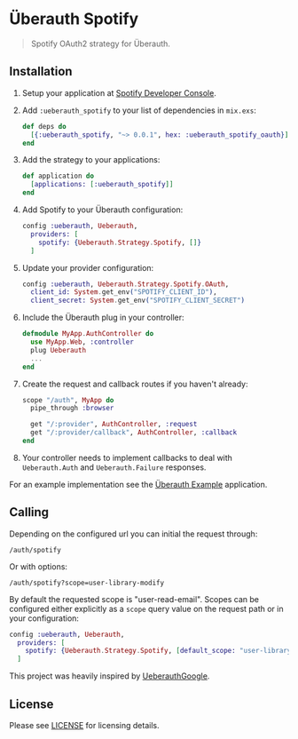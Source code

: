 # Überauth Spotify

> Spotify OAuth2 strategy for Überauth.

## Installation

1. Setup your application at [Spotify Developer Console](https://developer.spotify.com/my-applications).

1. Add `:ueberauth_spotify` to your list of dependencies in `mix.exs`:

    ```elixir
    def deps do
      [{:ueberauth_spotify, "~> 0.0.1", hex: :ueberauth_spotify_oauth}]
    end
    ```

1. Add the strategy to your applications:

    ```elixir
    def application do
      [applications: [:ueberauth_spotify]]
    end
    ```

1. Add Spotify to your Überauth configuration:

    ```elixir
    config :ueberauth, Ueberauth,
      providers: [
        spotify: {Ueberauth.Strategy.Spotify, []}
      ]
    ```

1.  Update your provider configuration:

    ```elixir
    config :ueberauth, Ueberauth.Strategy.Spotify.OAuth,
      client_id: System.get_env("SPOTIFY_CLIENT_ID"),
      client_secret: System.get_env("SPOTIFY_CLIENT_SECRET")
    ```

1.  Include the Überauth plug in your controller:

    ```elixir
    defmodule MyApp.AuthController do
      use MyApp.Web, :controller
      plug Ueberauth
      ...
    end
    ```

1.  Create the request and callback routes if you haven't already:

    ```elixir
    scope "/auth", MyApp do
      pipe_through :browser

      get "/:provider", AuthController, :request
      get "/:provider/callback", AuthController, :callback
    end
    ```

1. Your controller needs to implement callbacks to deal with `Ueberauth.Auth` and `Ueberauth.Failure` responses.

For an example implementation see the [Überauth Example](https://github.com/ueberauth/ueberauth_example) application.

## Calling

Depending on the configured url you can initial the request through:

    /auth/spotify

Or with options:

    /auth/spotify?scope=user-library-modify

By default the requested scope is "user-read-email". Scopes can be configured either explicitly as a `scope` query value on the request path or in your configuration:

```elixir
config :ueberauth, Ueberauth,
  providers: [
    spotify: {Ueberauth.Strategy.Spotify, [default_scope: "user-library-modify streaming"]}
  ]
```

This project was heavily inspired by [UeberauthGoogle](https://github.com/ueberauth/ueberauth_google).

## License

Please see [LICENSE](https://github.com/davejlong/ueberauth_spotify/blob/master/LICENSE) for licensing details.
